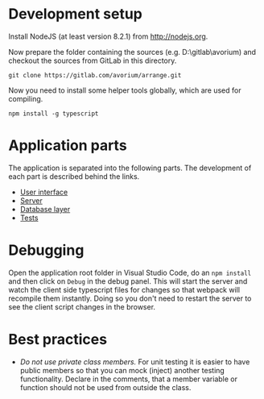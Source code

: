 # Development setup

Install NodeJS (at least version 8.2.1) from http://nodejs.org.

Now prepare the folder containing the sources (e.g. D:\\gitlab\\avorium) and checkout the sources from GitLab in this directory.

```
git clone https://gitlab.com/avorium/arrange.git
```

Now you need to install some helper tools globally, which are used for compiling.

```
npm install -g typescript
```

# Application parts

The application is separated into the following parts. The development of each part is described behind the links.

- [User interface](src/client/README.md)
- [Server](src/server/README.md)
- [Database layer](src/server/README.md)
- [Tests](src/test/README.md)

# Debugging

Open the application root folder in Visual Studio Code, do an `npm install` and then click on `Debug` in the debug panel. This will start the server and watch the client side typescript files for changes so that webpack will recompile them instantly. Doing so you don't need to restart the server to see the client script changes in the browser.

# Best practices

* *Do not use private class members.* For unit testing it is easier to have public members so that you can mock (inject) another testing functionality. Declare in the comments, that a member variable or function should not be used from outside the class.